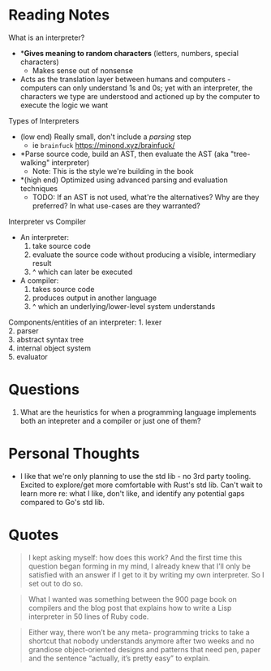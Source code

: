# Reading Notes

What is an interpreter?
* ***Gives meaning to random characters** (letters, numbers, special characters)
    * Makes sense out of nonsense
* Acts as the translation layer between humans and computers - computers can only understand 1s and 0s; yet with an interpreter, the characters we type are understood and actioned up by the computer to execute the logic we want

Types of Interpreters
* (low end) Really small, don't include a *parsing* step
    * ie `brainfuck` https://minond.xyz/brainfuck/
* *Parse source code, build an AST, then evaluate the AST (aka "tree-walking" interpreter)
	* Note: This is the style we're building in the book
* *(high end) Optimized using advanced parsing and evaluation techniques
    * TODO: If an AST is not used, what're the alternatives? Why are they preferred? In what use-cases are they warranted?

Interpreter vs Compiler
* An interpreter:
    1. take source code
	2. evaluate the source code without producing a visible, intermediary result 
	3. ^ which can later be executed
* A compiler:
    1. takes source code
    2. produces output in another language
    3. ^ which an underlying/lower-level system understands

Components/entities of an interpreter:
    1. lexer\
    2. parser\
    3. abstract syntax tree\
    4. internal object system\
    5. evaluator

# Questions
1. What are the heuristics for when a programming language implements both an intepreter and a compiler or just one of them?

# Personal Thoughts
* I like that we're only planning to use the std lib - no 3rd party tooling. Excited to explore/get more comfortable with Rust's std lib. Can't wait to learn more re: what I like, don't like, and identify any potential gaps compared to Go's std lib.

# Quotes
> I kept asking myself: how does this work? And the first time this question began forming in my mind, I already knew that I’ll only be satisfied with an answer if I get to it by writing my own interpreter. So I set out to do so.

> What I wanted was something between the 900 page book on compilers and the blog post that explains how to write a Lisp interpreter in 50 lines of Ruby code.

> Either way, there won’t be any meta- programming tricks to take a shortcut that nobody understands anymore after two weeks and no grandiose object-oriented designs and patterns that need pen, paper and the sentence “actually, it’s pretty easy” to explain.
